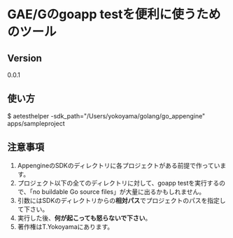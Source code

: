 # GAE/Gのgoapp testを便利に使うためのツール

## Version
0.0.1

## 使い方
$ aetesthelper -sdk_path="/Users/yokoyama/golang/go_appengine" apps/sampleproject

## 注意事項
1. AppengineのSDKのディレクトリに各プロジェクトがある前提で作っています。
1. プロジェクト以下の全てのディレクトリに対して、goapp testを実行するので、「no buildable Go source files」が大量に出るかもしれません。
1. 引数にはSDKのディレクトリからの**相対パス**でプロジェクトのパスを指定して下さい。
1. 実行した後、**何が起こっても怒らないで下さい**。
1. 著作権はT.Yokoyamaにあります。
